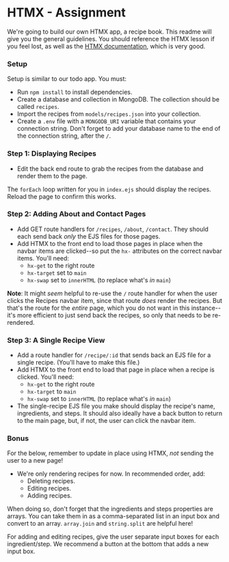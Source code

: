 # HTMX - Assignment

We're going to build our own HTMX app, a recipe book. This readme will give you the general guidelines. You should reference the HTMX lesson if you feel lost, as well as the [HTMX documentation](https://htmx.org/), which is very good.

### Setup

Setup is similar to our todo app. You must:

- Run `npm install` to install dependencies.
- Create a database and collection in MongoDB. The collection should be called `recipes`.
- Import the recipes from `models/recipes.json` into your collection.
- Create a `.env` file with a `MONGODB_URI` variable that contains your connection string. Don't forget to add your database name to the end of the connection string, after the `/`.

### Step 1: Displaying Recipes

- Edit the back end route to grab the recipes from the database and render them to the page.

The `forEach` loop written for you in `index.ejs` should display the recipes. Reload the page to confirm this works.

### Step 2: Adding About and Contact Pages

- Add GET route handlers for `/recipes`, `/about`, `/contact`. They should each send back _only_ the EJS files for those pages.
- Add HTMX to the front end to load those pages in place when the navbar items are clicked--so put the `hx-` attributes on the correct navbar items. You'll need:
  - `hx-get` to the right route
  - `hx-target` set to `main`
  - `hx-swap` set to `innerHTML` (to replace what's _in_ `main`)
  
**Note**: It might _seem_ helpful to re-use the `/` route handler for when the user clicks the Recipes navbar item, since that route _does_ render the recipes. But that's the route for the _entire_ page, which you do not want in this instance--it's more efficient to just send back the recipes, so only that needs to be re-rendered.

### Step 3: A Single Recipe View

- Add a route handler for `/recipe/:id` that sends back an EJS file for a single recipe. (You'll have to make this file.)
- Add HTMX to the front end to load that page in place when a recipe is clicked. You'll need:
  - `hx-get` to the right route
  - `hx-target` to `main`
  - `hx-swap` set to `innerHTML` (to replace what's _in_ `main`)
- The single-recipe EJS file you make should display the recipe's name, ingredients, and steps. It should also ideally have a back button to return to the main page, but, if not, the user can click the navbar item.

### Bonus

For the below, remember to update in place using HTMX, _not_ sending the user to a new page!

- We're only rendering recipes for now. In recommended order, add:
  - Deleting recipes.
  - Editing recipes.
  - Adding recipes.

When doing so, don't forget that the ingredients and steps properties are arrays. You can take them in as a comma-separated list in an input box and convert to an array. `array.join` and `string.split` are helpful here!

For adding and editing recipes, give the user separate input boxes for each ingredient/step. We recommend a button at the bottom that adds a new input box.
